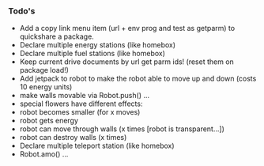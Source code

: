 ### Todo's

 - Add a copy link menu item (url + env prog and test as getparm) to quickshare a package.
 - Declare multiple energy stations (like homebox)
 - Declare multiple fuel stations (like homebox)
 - Keep current drive documents by url get parm ids! (reset them on package load!)
 - Add jetpack to robot to make the robot able to move up and down (costs 10 energy units)
 - make walls movable via Robot.push() ... 
 - special flowers have different effects: 
  - robot becomes smaller (for x moves)
  - robot gets energy 
  - robot can move through walls (x times [robot is transparent...])
  - robot can destroy walls (x times)
 - Declare multiple teleport station (like homebox)
 - Robot.amo() ... 